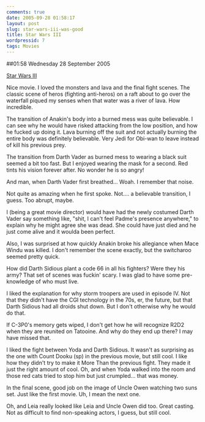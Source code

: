 ```yaml
---
comments: true
date: 2005-09-28 01:58:17
layout: post
slug: star-wars-iii-was-good
title: Star Wars III
wordpressid: 7
tags: Movies
---
```


##01:58 Wednesday 28 September 2005

[Star Wars III](http://robnugen.com/cgi-local/journal.pl?type=all&date=2005/09/27#Star_Wars_III)



Nice movie.  I loved the monsters and lava and the final fight
scenes.  The classic scene of heros (fighting anti-heros) on a raft
about to go over the waterfall piqued my senses when that water was a
river of lava.  How incredible.





The transition of Anakin's body into a burned mess was quite
believable.  I can see why he would have risked attacking from the low
position, and how he fucked up doing it.  Lava burning off the suit
and not actually burning the entire body was definitely believable.
Very Jedi for Obi-wan to leave instead of kill his previous prey.





The transition from Darth Vader as burned mess to wearing a black
suit seemed a bit too fast.  But I enjoyed wearing the mask for a
second.  Red tints his vision forever after.  No wonder he is so
angry!





And man, when Darth Vader first breathed...  Woah.  I remember
that noise.





Not quite as amazing when he first spoke.  Not.... a believable
transition, I guess.  Too abrupt, maybe.





I (being a great movie director) would have had the newly costumed
Darth Vader say something like, "shit, I can't feel Padme's presence
anywhere," to explain why he might agree she was dead.  She could have
just died and he just come alive and it woulda been perfect.





Also, I was surprised at how quickly Anakin broke his allegiance
when Mace Windu was killed.  I don't remember the scene exactly, but
the switcharoo seemed pretty quick.





How did Darth Sidious plant a code 66 in all his fighters?  Were they his
army?  That set of scenes was fuckin' scary.  I was glad to have some
pre-knowledge of who must live.





I liked the explanation for why storm troopers are used in episode
IV.  Not that they didn't have the CGI technology in the 70s, er, the
future, but that Darth Sidious had all droids shut down.  But I don't
otherwise why he would do that.





If C-3P0's memory gets wiped, I don't get how he will recognize
R2D2 when they are reunited on Tatooine.  And why do they end up
there?  I may have missed that.





I liked the fight between Yoda and Darth Sidious.  It wasn't as surprising
as the one with Count Dooku (sp) in the previous movie, but still
cool.  I like how they didn't try to make it More Than the previous
fight.  They made it just the right amount of cool.  Oh, and when Yoda
walked into the room and those red cats tried to stop him but just
crumpled...  that was money.





In the final scene, good job on the image of Uncle Owen watching
two suns set.  Just like the first movie.  Uh, I mean the next
one.





Oh, and Leia really looked like Leia and Uncle Owen did too.
Great casting.  Not as difficult to find non-speaking actors, I
guess, but still cool.




